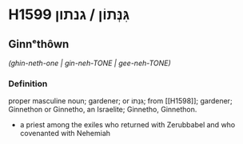# H1599 גִּנְּתוֹן / גנתון

## Ginnᵉthôwn

_(ghin-neth-one | ɡin-neh-TONE | ɡee-neh-TONE)_

### Definition

proper masculine noun; gardener; or גִּנְּתוֹ; from [[H1598]]; gardener; Ginnethon or Ginnetho, an Israelite; Ginnetho, Ginnethon.

- a priest among the exiles who returned with Zerubbabel and who covenanted with Nehemiah
